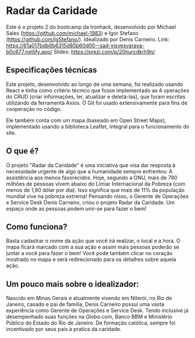 # Radar da Caridade

Este é o projeto 2 do bootcamp da Ironhack, desenvolvido por Michael Sales (https://github.com/michael-1983) e Igor Stefano (https://github.com/IgStefano/). Idealizado por Denis Carneiro.
Link: https://61a017bdb6b6315d85b60d00--sad-visvesvaraya-b0c677.netlify.app/
Slides: https://prezi.com/p/20nurcdkrh9n/

## Especificações técnicas

Este projeto, desenvolvido ao longo de uma semana, foi realizado usando React e tinha como critério técnico que fosse implementado as 4 operações do CRUD (criar informações, ler, atualizar e deletá-las), que foram escritas utilizando da ferramenta Axios. O Git foi usado extensivamente para fins de cooperação no código.

Ele também conta com um mapa (baseado em Open Street Maps), implementado usando a biblioteca Leaflet, integral para o funcionamento do site.

## O que é?

O projeto "Radar da Caridade" é uma iniciativa que visa dar resposta à necessidade urgente de algo que a humanidade sempre enfrentou: A assistência aos menos favorecidos. Hoje, segundo a ONU, mais de 780 milhões de pessoas vivem abaixo do Limiar Internacional da Pobreza (com menos de 1,90 dólar por dia). Isso significa que mais de 11% da população mundial vive na pobreza extrema! Pensando nisso, o Gerente de Operações e Service Desk Denis Carneiro, criou o projeto Radar da Caridade. Um espaço onde as pessoas podem unir-se para fazer o bem!

## Como funciona?

Basta cadastrar o nome da ação que você irá realizar, o local e a hora. O mapa ficará marcado com a sua ação e assim mais pessoas poderão se juntar a você para fazer o bem! Você pode também clicar no coração mostrado no mapa e será redirecionado para os detalhes sobre aquela ação.

## Um pouco mais sobre o idealizador:

Nascido em Minas Gerais e atualmente vivendo em Niterói, no Rio de Janeiro, casado e pai de família, Denis Carneiro possui uma vasta experiência como Gerente de Operações e Service Desk. Tendo inclusive já desempenhado suas funções na Globo.com, Banco BBM e Ministério Público do Estado do Rio de Janeiro. De formação católica, sempre foi incentivado por seus pais à pratica da caridade.
